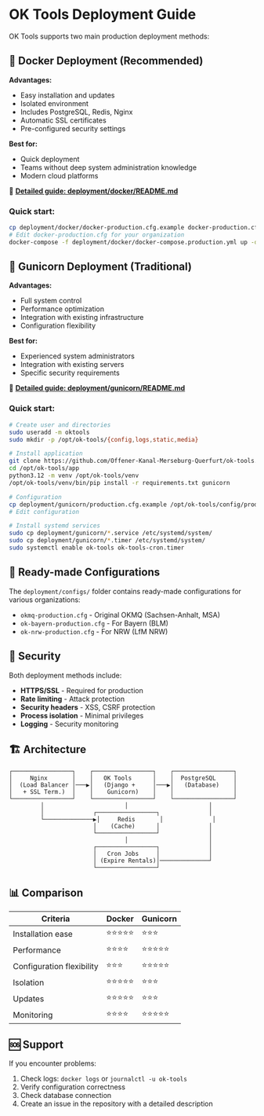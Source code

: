 # OK Tools Deployment Guide

OK Tools supports two main production deployment methods:

## 🐳 Docker Deployment (Recommended)

**Advantages:**
- Easy installation and updates
- Isolated environment
- Includes PostgreSQL, Redis, Nginx
- Automatic SSL certificates
- Pre-configured security settings

**Best for:**
- Quick deployment
- Teams without deep system administration knowledge
- Modern cloud platforms

📖 **[Detailed guide: deployment/docker/README.md](docker/README.md)**

### Quick start:
```bash
cp deployment/docker/docker-production.cfg.example docker-production.cfg
# Edit docker-production.cfg for your organization
docker-compose -f deployment/docker/docker-compose.production.yml up -d
```

## 🚀 Gunicorn Deployment (Traditional)

**Advantages:**
- Full system control
- Performance optimization
- Integration with existing infrastructure
- Configuration flexibility

**Best for:**
- Experienced system administrators
- Integration with existing servers
- Specific security requirements

📖 **[Detailed guide: deployment/gunicorn/README.md](gunicorn/README.md)**

### Quick start:
```bash
# Create user and directories
sudo useradd -m oktools
sudo mkdir -p /opt/ok-tools/{config,logs,static,media}

# Install application
git clone https://github.com/Offener-Kanal-Merseburg-Querfurt/ok-tools.git /opt/ok-tools/app
cd /opt/ok-tools/app
python3.12 -m venv /opt/ok-tools/venv
/opt/ok-tools/venv/bin/pip install -r requirements.txt gunicorn

# Configuration
cp deployment/gunicorn/production.cfg.example /opt/ok-tools/config/production.cfg
# Edit configuration

# Install systemd services
sudo cp deployment/gunicorn/*.service /etc/systemd/system/
sudo cp deployment/gunicorn/*.timer /etc/systemd/system/
sudo systemctl enable ok-tools ok-tools-cron.timer
```

## 📁 Ready-made Configurations

The `deployment/configs/` folder contains ready-made configurations for various organizations:

- `okmq-production.cfg` - Original OKMQ (Sachsen-Anhalt, MSA)
- `ok-bayern-production.cfg` - For Bayern (BLM)
- `ok-nrw-production.cfg` - For NRW (LfM NRW)

## 🔐 Security

Both deployment methods include:

- **HTTPS/SSL** - Required for production
- **Rate limiting** - Attack protection
- **Security headers** - XSS, CSRF protection
- **Process isolation** - Minimal privileges
- **Logging** - Security monitoring

## 🏗️ Architecture

```
┌─────────────────┐    ┌─────────────────┐    ┌─────────────────┐
│     Nginx       │    │   OK Tools      │    │  PostgreSQL     │
│  (Load Balancer │───▶│   (Django +     │───▶│   (Database)    │
│   + SSL Term.)  │    │    Gunicorn)    │    │                 │
└─────────────────┘    └─────────────────┘    └─────────────────┘
         │                       │                       │
         │              ┌─────────────────┐              │
         └──────────────▶│     Redis       │              │
                        │    (Cache)      │              │
                        └─────────────────┘              │
                                 │                       │
                        ┌─────────────────┐              │
                        │   Cron Jobs     │              │
                        │ (Expire Rentals)│──────────────┘
                        └─────────────────┘
```

## 📊 Comparison

| Criteria | Docker | Gunicorn |
|----------|---------|----------|
| Installation ease | ⭐⭐⭐⭐⭐ | ⭐⭐⭐ |
| Performance | ⭐⭐⭐⭐ | ⭐⭐⭐⭐⭐ |
| Configuration flexibility | ⭐⭐⭐ | ⭐⭐⭐⭐⭐ |
| Isolation | ⭐⭐⭐⭐⭐ | ⭐⭐⭐ |
| Updates | ⭐⭐⭐⭐⭐ | ⭐⭐⭐ |
| Monitoring | ⭐⭐⭐⭐ | ⭐⭐⭐⭐⭐ |

## 🆘 Support

If you encounter problems:

1. Check logs: `docker logs` or `journalctl -u ok-tools`
2. Verify configuration correctness
3. Check database connection
4. Create an issue in the repository with a detailed description
